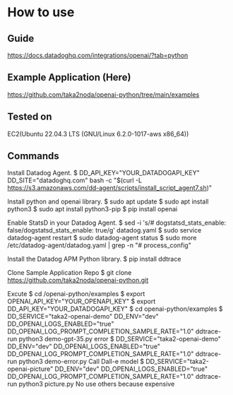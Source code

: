 # How to use

## Guide
https://docs.datadoghq.com/integrations/openai/?tab=python 

## Example Application (Here)
https://github.com/taka2noda/openai-python/tree/main/examples

## Tested on 
EC2(Ubuntu 22.04.3 LTS (GNU/Linux 6.2.0-1017-aws x86_64))

## Commands
Install Datadog Agent.
$ DD_API_KEY="YOUR_DATADOGAPI_KEY" DD_SITE="datadoghq.com"  bash -c "$(curl -L https://s3.amazonaws.com/dd-agent/scripts/install_script_agent7.sh)"

Install python and openai library.
$ sudo apt update
$ sudo apt install python3
$ sudo apt install python3-pip
$ pip install openai

Enable StatsD in your Datadog Agent.
$ sed -i 's/# dogstatsd_stats_enable: false/dogstatsd_stats_enable: true/g' datadog.yaml
$ sudo service datadog-agent restart
$ sudo datadog-agent status
$ sudo more /etc/datadog-agent/datadog.yaml | grep -n "# process_config"

Install the Datadog APM Python library.
$ pip install ddtrace

Clone Sample Application Repo
$ git clone https://github.com/taka2noda/openai-python.git

Excute
$ cd /openai-python/examples
$ export OPENAI_API_KEY="YOUR_OPENAPI_KEY"
$ export DD_API_KEY="YOUR_DATADOGAPI_KEY"
$ cd openai-python/examples
$ DD_SERVICE="taka2-openai-demo" DD_ENV="dev" DD_OPENAI_LOGS_ENABLED="true" DD_OPENAI_LOG_PROMPT_COMPLETION_SAMPLE_RATE="1.0" ddtrace-run python3 demo-gpt-35.py
error
$ DD_SERVICE="taka2-openai-demo" DD_ENV="dev" DD_OPENAI_LOGS_ENABLED="true" DD_OPENAI_LOG_PROMPT_COMPLETION_SAMPLE_RATE="1.0" ddtrace-run python3 demo-error.py
Call Dall-e model
$ DD_SERVICE="taka2-openai-picture" DD_ENV="dev" DD_OPENAI_LOGS_ENABLED="true" DD_OPENAI_LOG_PROMPT_COMPLETION_SAMPLE_RATE="1.0" ddtrace-run python3 picture.py
No use others because expensive
